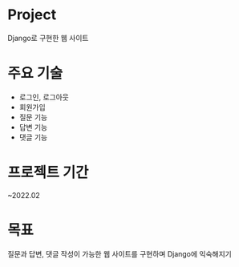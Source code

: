 # Project
Django로 구현한 웹 사이트

# 주요 기술
- 로그인, 로그아웃
- 회원가입
- 질문 기능
- 답변 기능
- 댓글 기능

# 프로젝트 기간
~2022.02

# 목표
질문과 답변, 댓글 작성이 가능한 웹 사이트를 구현하며 Django에 익숙해지기
